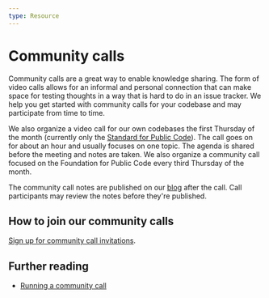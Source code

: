 ```yaml
---
type: Resource
---
```


# Community calls

Community calls are a great way to enable knowledge sharing. The form of video calls allows for an informal and personal connection that can make space for testing thoughts in a way that is hard to do in an issue tracker. We help you get started with community calls for your codebase and may participate from time to time.

We also organize a video call for our own codebases the first Thursday of the month (currently only the [Standard for Public Code](https://standard-publiccode.net)). The call goes on for about an hour and usually focuses on one topic. The agenda is shared before the meeting and notes are taken. We also organize a community call focused on the Foundation for Public Code every third Thursday of the month.

The community call notes are published on our [blog](https://blog.publiccode.net) after the call. Call participants may review the notes before they're published.

## How to join our community calls

[Sign up for community call invitations](https://forms.gle/gn7wR2Eaxbv5g1BF9).

## Further reading

* [Running a community call](../communication/run-a-community-call.md)
